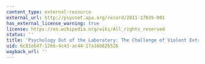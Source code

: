 ```yaml
---
content_type: external-resource
external_url: http://psycnet.apa.org/record/2011-17035-001
has_external_license_warning: true
license: https://en.wikipedia.org/wiki/All_rights_reserved
status: ''
title: 'Psychology Out of the Laboratory: The Challenge of Violent Extremism'
uid: 6c81eb47-1266-4c43-ac44-17a16b62b526
wayback_url: ''
---
```

